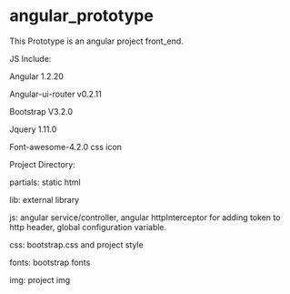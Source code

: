 # angular_prototype

This Prototype is an angular project front_end.

JS Include:

Angular 1.2.20 

Angular-ui-router v0.2.11

Bootstrap V3.2.0

Jquery 1.11.0

Font-awesome-4.2.0 css icon


Project Directory:

partials: static html 

lib: external library

js: angular service/controller, angular httpInterceptor for adding token to http header, global configuration variable.

css: bootstrap.css and project style

fonts: bootstrap fonts

img: project img



